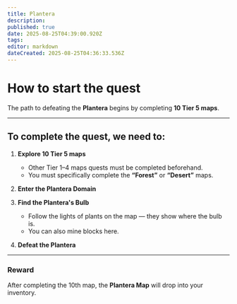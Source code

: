 ```yaml
---
title: Plantera
description: 
published: true
date: 2025-08-25T04:39:00.920Z
tags: 
editor: markdown
dateCreated: 2025-08-25T04:36:33.536Z
---
```


# How to start the quest  

The path to defeating the **Plantera** begins by completing **10 Tier 5 maps**.  

---

## To complete the quest, we need to:

1. **Explore 10 Tier 5 maps**  
   - Other Tier 1–4 maps quests must be completed beforehand.  
   - You must specifically complete the **“Forest”** or **“Desert”** maps.  

2. **Enter the Plantera Domain**  

3. **Find the Plantera's Bulb**  
   - Follow the lights of plants on the map — they show where the bulb is.  
   - You can also mine blocks here.  

4. **Defeat the Plantera**  

---

### Reward  
After completing the 10th map, the **Plantera Map** will drop into your inventory.  
